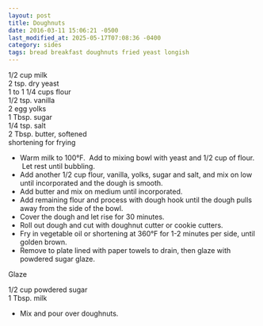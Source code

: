 ```yaml
---
layout: post
title: Doughnuts
date: 2016-03-11 15:06:21 -0500
last_modified_at: 2025-05-17T07:08:36 -0400
category: sides
tags: bread breakfast doughnuts fried yeast longish
---
```

1/2 cup milk  
2 tsp. dry yeast  
1 to 1 1/4 cups flour  
1/2 tsp. vanilla  
2 egg yolks  
1 Tbsp. sugar  
1/4 tsp. salt  
2 Tbsp. butter, softened  
shortening for frying  

* Warm milk to 100°F.  Add to mixing bowl with yeast and 1/2 cup of flour.  Let rest until bubbling.
* Add another 1/2 cup flour, vanilla, yolks, sugar and salt, and mix on low until incorporated and the dough is smooth.
* Add butter and mix on medium until incorporated.
* Add remaining flour and process with dough hook until the dough pulls away from the side of the bowl.
* Cover the dough and let rise for 30 minutes.
* Roll out dough and cut with doughnut cutter or cookie cutters.
* Fry in vegetable oil or shortening at 360°F for 1-2 minutes per side, until golden brown.
* Remove to plate lined with paper towels to drain, then glaze with powdered sugar glaze.

Glaze
  
1/2 cup powdered sugar  
1 Tbsp. milk  

* Mix and pour over doughnuts.
